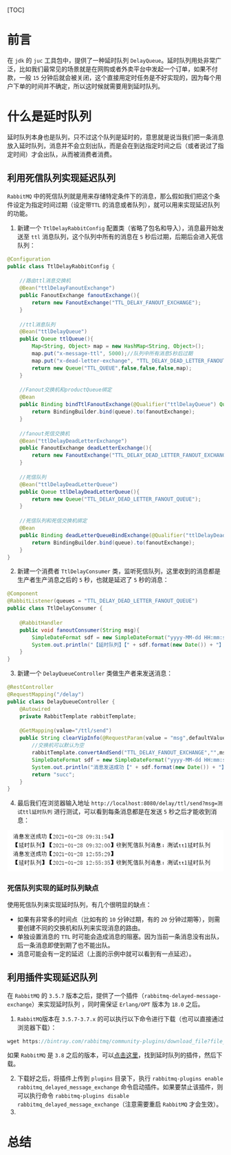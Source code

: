 [TOC]



# 前言

在 `jdk` 的 `juc` 工具包中，提供了一种延时队列 `DelayQueue`。延时队列用处非常广泛，比如我们最常见的场景就是在网购或者外卖平台中发起一个订单，如果不付款，一般 `15` 分钟后就会被关闭，这个直接用定时任务是不好实现的，因为每个用户下单的时间并不确定，所以这时候就需要用到延时队列。

# 什么是延时队列

延时队列本身也是队列，只不过这个队列是延时的，意思就是说当我们把一条消息放入延时队列，消息并不会立刻出队，而是会在到达指定时间之后（或者说过了指定时间）才会出队，从而被消费者消费。

## 利用死信队列实现延迟队列

`RabbitMQ` 中的死信队列就是用来存储特定条件下的消息，那么假如我们把这个条件设定为指定时间过期（设定带`TTL` 的消息或者队列），就可以用来实现延迟队列的功能。

1. 新建一个 `TtlDelayRabbitConfig` 配置类（省略了包名和导入），消息最开始发送至 `ttl` 消息队列，这个队列中所有的消息在 `5` 秒后过期，后期后会进入死信队列：

```java
@Configuration
public class TtlDelayRabbitConfig {

    //路由ttl消息交换机
    @Bean("ttlDelayFanoutExchange")
    public FanoutExchange fanoutExchange(){
        return new FanoutExchange("TTL_DELAY_FANOUT_EXCHANGE");
    }

    //ttl消息队列
    @Bean("ttlDelayQueue")
    public Queue ttlQueue(){
        Map<String, Object> map = new HashMap<String, Object>();
        map.put("x-message-ttl", 5000);//队列中所有消息5秒后过期
        map.put("x-dead-letter-exchange", "TTL_DELAY_DEAD_LETTER_FANOUT_EXCHANGE");//过期后进入死信队列
        return new Queue("TTL_QUEUE",false,false,false,map);
    }

    //Fanout交换机和productQueue绑定
    @Bean
    public Binding bindTtlFanoutExchange(@Qualifier("ttlDelayQueue") Queue queue, @Qualifier("ttlDelayFanoutExchange") FanoutExchange fanoutExchange){
        return BindingBuilder.bind(queue).to(fanoutExchange);
    }

    //fanout死信交换机
    @Bean("ttlDelayDeadLetterExchange")
    public FanoutExchange deadLetterExchange(){
        return new FanoutExchange("TTL_DELAY_DEAD_LETTER_FANOUT_EXCHANGE");
    }

    //死信队列
    @Bean("ttlDelayDeadLetterQueue")
    public Queue ttlDelayDeadLetterQueue(){
        return new Queue("TTL_DELAY_DEAD_LETTER_FANOUT_QUEUE");
    }

    //死信队列和死信交换机绑定
    @Bean
    public Binding deadLetterQueueBindExchange(@Qualifier("ttlDelayDeadLetterQueue") Queue queue, @Qualifier("ttlDelayDeadLetterExchange") FanoutExchange fanoutExchange){
        return BindingBuilder.bind(queue).to(fanoutExchange);
    }
}

```

2. 新建一个消费者 `TtlDelayConsumer` 类，监听死信队列，这里收到的消息都是生产者生产消息之后的 `5` 秒，也就是延迟了 `5` 秒的消息：

```java
@Component
@RabbitListener(queues = "TTL_DELAY_DEAD_LETTER_FANOUT_QUEUE")
public class TtlDelayConsumer {

    @RabbitHandler
    public void fanoutConsumer(String msg){
        SimpleDateFormat sdf = new SimpleDateFormat("yyyy-MM-dd HH:mm:ss");
        System.out.println("【延时队列】【" + sdf.format(new Date()) + "】收到死信队列消息：" + msg);
    }
}
```

3. 新建一个 `DelayQueueController` 类做生产者来发送消息：

```java
@RestController
@RequestMapping("/delay")
public class DelayQueueController {
    @Autowired
    private RabbitTemplate rabbitTemplate;

    @GetMapping(value="/ttl/send")
    public String clearVipInfo(@RequestParam(value = "msg",defaultValue = "no message") String msg){
        //交换机可以默认为空
        rabbitTemplate.convertAndSend("TTL_DELAY_FANOUT_EXCHANGE","",msg);
        SimpleDateFormat sdf = new SimpleDateFormat("yyyy-MM-dd HH:mm:ss");
        System.out.println("消息发送成功【" + sdf.format(new Date()) + "】");
        return "succ";
    }
}
```

4. 最后我们在浏览器输入地址 `http://localhost:8080/delay/ttl/send?msg=测试ttl延时队列` 进行测试，可以看到每条消息都是在发送 `5` 秒之后才能收到消息：

![](image/3/delay-ttl-message.png)

### 死信队列实现的延时队列缺点

使用死信队列来实现延时队列，有几个很明显的缺点：

- 如果有非常多的时间点（比如有的 `10` 分钟过期，有的 `20` 分钟过期等），则需要创建不同的交换机和队列来实现消息的路由。
- 单独设置消息的 `TTL` 时可能会造成消息的阻塞。因为当前一条消息没有出队，后一条消息即使到期了也不能出队。
- 消息可能会有一定的延迟（上面的示例中就可以看到有一点延迟）。

## 利用插件实现延迟队列

在 `RabbitMQ` 的 `3.5.7` 版本之后，提供了一个插件（`rabbitmq-delayed-message-exchange`）来实现延时队列 ，同时需保证 `Erlang/OPT` 版本为 `18.0` 之后。

1. `RabbitMQ`版本在 `3.5.7-3.7.x` 的可以执行以下命令进行下载（也可以直接通过浏览器下载）：

```java
wget https://bintray.com/rabbitmq/community-plugins/download_file?file_path=rabbitmq_delayed_message_exchange-0.0.1.ez
```

如果 `RabbitMQ` 是 `3.8` 之后的版本，可以[点击这里](https://www.rabbitmq.com/community-plugins.html)，找到延时队列的插件，然后下载。

2. 下载好之后，将插件上传到 `plugins` 目录下，执行 `rabbitmq-plugins enable rabbitmq_delayed_message_exchange` 命令启动插件。如果要禁止该插件，则可以执行命令 `rabbitmq-plugins disable rabbitmq_delayed_message_exchange`（注意需要重启 `RabbitMQ` 才会生效）。
3. 



# 总结